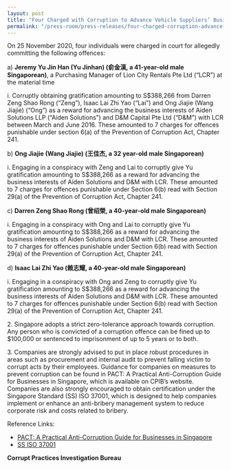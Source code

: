 ```yaml
---
layout: post
title: "Four Charged with Corruption to Advance Vehicle Suppliers’ Business Interests"
permalink: "/press-room/press-releases/four-charged-corruption-advance-vehicle-suppliers’-business-interests"
---
```

On 25 November 2020, four individuals were charged in court for allegedly committing the following offences:

a) **Jeremy Yu Jin Han (Yu Jinhan) (俞金漢, a 41-year-old male Singaporean)**, a Purchasing Manager of Lion City Rentals Pte Ltd (“LCR”) at the material time

i. Corruptly obtaining gratification amounting to S$388,266 from Darren Zeng Shao Rong (“Zeng”), Isaac Lai Zhi Yao (“Lai”) and Ong Jiajie (Wang Jiajie) (“Ong”) as a reward for advancing the business interests of Aiden Solutions LLP (“Aiden Solutions”) and D&M Capital Pte Ltd (“D&M”) with LCR between March and June 2016. These amounted to 7 charges for offences punishable under section 6(a) of the Prevention of Corruption Act, Chapter 241.

b) **Ong Jiajie (Wang Jiajie) (王佳杰, a 32 year-old male Singaporean)**

i. Engaging in a conspiracy with Zeng and Lai to corruptly give Yu gratification amounting to S$388,266 as a reward for advancing the business interests of Aiden Solutions and D&M with LCR. These amounted to 7 charges for offences punishable under Section 6(b) read with Section 29(a) of the Prevention of Corruption Act, Chapter 241.

c) **Darren Zeng Shao Rong (曾绍榮, a 40-year-old male Singaporean)**

i. Engaging in a conspiracy with Ong and Lai to corruptly give Yu gratification amounting to S$388,266 as a reward for advancing the business interests of Aiden Solutions and D&M with LCR. These amounted to 7 charges for offences punishable under Section 6(b) read with Section 29(a) of the Prevention of Corruption Act, Chapter 241.

d) **Isaac Lai Zhi Yao (赖志耀, a 40-year-old male Singaporean)**

i. Engaging in a conspiracy with Ong and Zeng to corruptly give Yu gratification amounting to S$388,266 as a reward for advancing the business interests of Aiden Solutions and D&M with LCR. These amounted to 7 charges for offences punishable under Section 6(b) read with Section 29(a) of the Prevention of Corruption Act, Chapter 241.

2\.         Singapore adopts a strict zero-tolerance approach towards corruption. Any person who is convicted of a corruption offence can be fined up to $100,000 or sentenced to imprisonment of up to 5 years or to both.

3\.         Companies are strongly advised to put in place robust procedures in areas such as procurement and internal audit to prevent falling victim to corrupt acts by their employees. Guidance for companies on measures to prevent corruption can be found in PACT: A Practical Anti-Corruption Guide for Businesses in Singapore, which is available on CPIB’s website. Companies are also strongly encouraged to obtain certification under the Singapore Standard (SS) ISO 37001, which is designed to help companies implement or enhance an anti-bribery management system to reduce corporate risk and costs related to bribery.

Reference Links:
* [PACT: A Practical Anti-Corruption Guide for Businesses in Singapore](/research-room/publications/anti-corruption-guide-for-businesses/)<br>
* [SS ISO 37001](/research-room/publications/ss-iso-37001/)
 
**Corrupt Practices Investigation Bureau**

